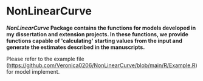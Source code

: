 # NonLinearCurve

***NonLinearCurve* Package contains the functions for models developed in my dissertation and extension projects.  In these functions, we provide functions capable of 'calculating' starting values from the input and generate the estimates described in the manuscripts.**

Please refer to the example file (https://github.com/Veronica0206/NonLinearCurve/blob/main/R/Example.R) for model implement. 
